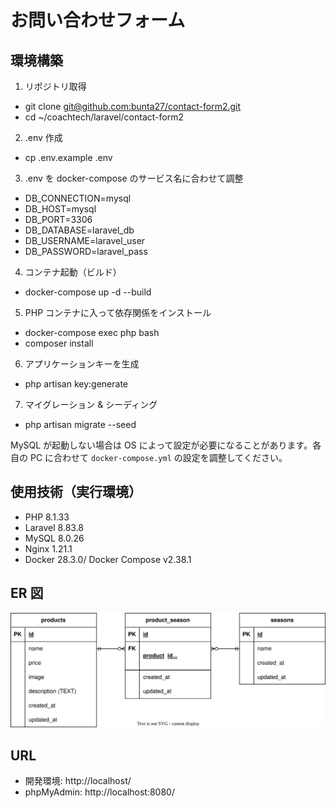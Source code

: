 # お問い合わせフォーム

## 環境構築
1. リポジトリ取得
- git clone [git@github.com:bunta27/contact-form2.git](https://github.com/bunta27/contact-form2.git)
- cd ~/coachtech/laravel/contact-form2

2. .env 作成
- cp .env.example .env

3. .env を docker-compose のサービス名に合わせて調整
- DB_CONNECTION=mysql
- DB_HOST=mysql
- DB_PORT=3306
- DB_DATABASE=laravel_db
- DB_USERNAME=laravel_user
- DB_PASSWORD=laravel_pass

4. コンテナ起動（ビルド）
- docker-compose up -d --build

5. PHP コンテナに入って依存関係をインストール
- docker-compose exec php bash
- composer install

6. アプリケーションキーを生成
- php artisan key:generate

7. マイグレーション & シーディング
- php artisan migrate --seed

MySQL が起動しない場合は OS によって設定が必要になることがあります。各自の PC に合わせて `docker-compose.yml` の設定を調整してください。

## 使用技術（実行環境）
- PHP 8.1.33
- Laravel 8.83.8
- MySQL 8.0.26
- Nginx 1.21.1
- Docker 28.3.0/ Docker Compose v2.38.1

## ER 図
<img src="docs/er.svg" alt="ER図" width="700">

## URL
- 開発環境: http://localhost/
- phpMyAdmin: http://localhost:8080/
